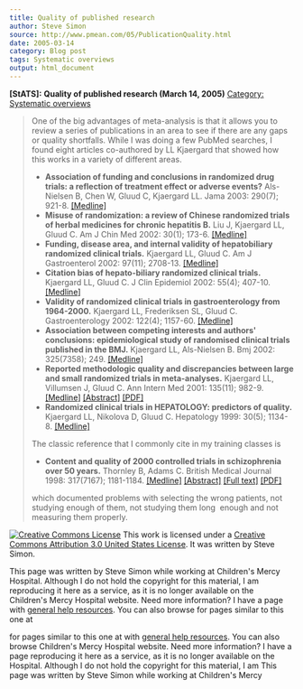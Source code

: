 ```yaml
---
title: Quality of published research
author: Steve Simon
source: http://www.pmean.com/05/PublicationQuality.html
date: 2005-03-14
category: Blog post
tags: Systematic overviews
output: html_document
---
```

**[StATS]:** **Quality of published research (March
14, 2005)** [Category: Systematic
overviews](../category/SystematicOverviews.html)

> One of the big advantages of meta-analysis is that it allows you to
> review a series of publications in an area to see if there are any
> gaps or quality shortfalls. While I was doing a few PubMed searches, I
> found eight articles co-authored by LL Kjaergard that showed how this
> works in a variety of different areas.
>
> -   **Association of funding and conclusions in randomized drug
>     trials: a reflection of treatment effect or adverse events?**
>     Als-Nielsen B, Chen W, Gluud C, Kjaergard LL. Jama 2003: 290(7);
>     921-8.
>     [\[Medline\]](http://www.ncbi.nlm.nih.gov/entrez/query.fcgi?cmd=Retrieve&db=PubMed&list_uids=12928469&dopt=Abstract)
> -   **Misuse of randomization: a review of Chinese randomized trials
>     of herbal medicines for chronic hepatitis B.** Liu J, Kjaergard
>     LL, Gluud C. Am J Chin Med 2002: 30(1); 173-6.
>     [\[Medline\]](http://www.ncbi.nlm.nih.gov/entrez/query.fcgi?cmd=Retrieve&db=PubMed&list_uids=12067091&dopt=Abstract)
> -   **Funding, disease area, and internal validity of hepatobiliary
>     randomized clinical trials.** Kjaergard LL, Gluud C. Am J
>     Gastroenterol 2002: 97(11); 2708-13.
>     [\[Medline\]](http://www.ncbi.nlm.nih.gov/entrez/query.fcgi?cmd=Retrieve&db=PubMed&list_uids=12425537&dopt=Abstract)
> -   **Citation bias of hepato-biliary randomized clinical trials.**
>     Kjaergard LL, Gluud C. J Clin Epidemiol 2002: 55(4); 407-10.
>     [\[Medline\]](http://www.ncbi.nlm.nih.gov/entrez/query.fcgi?cmd=Retrieve&db=PubMed&list_uids=11927210&dopt=Abstract)
> -   **Validity of randomized clinical trials in gastroenterology from
>     1964-2000.** Kjaergard LL, Frederiksen SL, Gluud C.
>     Gastroenterology 2002: 122(4); 1157-60.
>     [\[Medline\]](http://www.ncbi.nlm.nih.gov/entrez/query.fcgi?cmd=Retrieve&db=PubMed&list_uids=11910365&dopt=Abstract)
> -   **Association between competing interests and authors\'
>     conclusions: epidemiological study of randomised clinical trials
>     published in the BMJ.** Kjaergard LL, Als-Nielsen B. Bmj 2002:
>     325(7358); 249.
>     [\[Medline\]](http://www.ncbi.nlm.nih.gov/entrez/query.fcgi?cmd=Retrieve&db=PubMed&list_uids=12153921&dopt=Abstract)
> -   **Reported methodologic quality and discrepancies between large
>     and small randomized trials in meta-analyses.** Kjaergard LL,
>     Villumsen J, Gluud C. Ann Intern Med 2001: 135(11); 982-9.
>     [\[Medline\]](http://www.ncbi.nlm.nih.gov/entrez/query.fcgi?cmd=Retrieve&db=PubMed&list_uids=11730399&dopt=Abstract)
>     [\[Abstract\]](http://www.annals.org/cgi/content/abstract/135/11/982)
>     [\[PDF\]](http://www.annals.org/cgi/reprint/135/11/982.pdf)
> -   **Randomized clinical trials in HEPATOLOGY: predictors of
>     quality.** Kjaergard LL, Nikolova D, Gluud C. Hepatology 1999:
>     30(5); 1134-8.
>     [\[Medline\]](http://www.ncbi.nlm.nih.gov/entrez/query.fcgi?cmd=Retrieve&db=PubMed&list_uids=10534332&dopt=Abstract)
>
> The classic reference that I commonly cite in my training classes is
>
> -   **Content and quality of 2000 controlled trials in schizophrenia
>     over 50 years.** Thornley B, Adams C. British Medical Journal
>     1998: 317(7167); 1181-1184.
>     [\[Medline\]](http://www.ncbi.nlm.nih.gov/entrez/query.fcgi?cmd=Retrieve&db=PubMed&list_uids=9794850&dopt=Abstract)
>     [\[Abstract\]](http://bmj.com/cgi/content/abstract/317/7167/1181)
>     [\[Full text\]](http://bmj.com/cgi/content/full/317/7167/1181)
>     [\[PDF\]](http://bmj.com/cgi/reprint/317/7167/1181.pdf)
>
> which documented problems with selecting the wrong patients, not
> studying enough of them, not studying them long  enough and not
> measuring them properly.

[![Creative Commons
License](http://i.creativecommons.org/l/by/3.0/us/80x15.png)](http://creativecommons.org/licenses/by/3.0/us/)
This work is licensed under a [Creative Commons Attribution 3.0 United
States License](http://creativecommons.org/licenses/by/3.0/us/). It was
written by Steve Simon.

This page was written by Steve Simon while working at Children\'s Mercy
Hospital. Although I do not hold the copyright for this material, I am
reproducing it here as a service, as it is no longer available on the
Children\'s Mercy Hospital website. Need more information? I have a page
with [general help resources](../GeneralHelp.html). You can also browse
for pages similar to this one at
<!---More--->
for pages similar to this one at
with [general help resources](../GeneralHelp.html). You can also browse
Children\'s Mercy Hospital website. Need more information? I have a page
reproducing it here as a service, as it is no longer available on the
Hospital. Although I do not hold the copyright for this material, I am
This page was written by Steve Simon while working at Children\'s Mercy

<!---Do not use
**[StATS]:** **Quality of published research (March
This page was written by Steve Simon while working at Children\'s Mercy
Hospital. Although I do not hold the copyright for this material, I am
reproducing it here as a service, as it is no longer available on the
Children\'s Mercy Hospital website. Need more information? I have a page
with [general help resources](../GeneralHelp.html). You can also browse
for pages similar to this one at
--->

